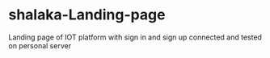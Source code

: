 # shalaka-Landing-page
Landing page of IOT platform with sign in and sign up connected and tested on personal server
